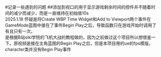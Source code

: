 #记录一些遇到的问题
##添加到视口的用于显示游戏剩余时间的控件并不随着时间的减少而减少，而是一直维持在初始值10s  
2025.1.18
怀疑是将Create WBP Time Widget和Add to Viewport两个事件在GameMode蓝图中接在了事件Begin Play之后，导致函数只在游戏开始时调用了有且只有一次。  
是根据B站siki学院的飞机大战的教程做的，因为之前做过这个项目所以想借鉴一下。原视频是接在主角蓝图的Begin Play之后，但是本项目用的ue的fps模版，character类并没有Begin Play事件
